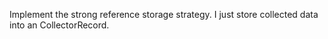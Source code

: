 Implement the strong reference storage strategy.
I just store collected data into an CollectorRecord.